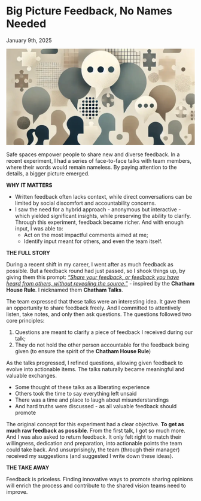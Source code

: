 # Big Picture Feedback, No Names Needed
January 9th, 2025

![Silhouettes talking provide pieces of a bigger puzzle](chatham-talks-banner.webp)

Safe spaces empower people to share new and diverse feedback. In a recent experiment, I had a series of face-to-face talks with team members, where their words would remain nameless. By paying attention to the details, a bigger picture emerged.

**WHY IT MATTERS**

- Written feedback often lacks context, while direct conversations can be limited by social discomfort and accountability concerns.
- I saw the need for a hybrid approach - anonymous but interactive - which yielded significant insights, while preserving the ability to clarify. Through this experiment, feedback became richer. And with enough input, I was able to:
  - Act on the most impactful comments aimed at me; 
  - Identify input meant for others, and even the team itself.

**THE FULL STORY**

During a recent shift in my career, I went after as much feedback as possible. But a feedback round had just passed, so I shook things up, by giving them this prompt: <ins>*“Share your feedback, or feedback you have heard from others, without revealing the source.*”</ins>  - inspired by the **Chatham House Rule**. I nicknamed them **Chatham Talks**.

The team expressed that these talks were an interesting idea. It gave them an opportunity to share feedback freely. And I committed to attentively listen, take notes, and only then ask questions. The questions followed two core principles:

1. Questions are meant to clarify a piece of feedback I received during our talk;
2. They do not hold the other person accountable for the feedback being given (to ensure the spirit of the **Chatham House Rule**)

As the talks progressed, I refined questions, allowing given feedback to evolve into actionable items. The talks naturally became meaningful and valuable exchanges.

- Some thought of these talks as a liberating experience
- Others took the time to say everything left unsaid
- There was a time and place to laugh about misunderstandings
- And hard truths were discussed - as all valuable feedback should promote

The original concept for this experiment had a clear objective. **To get as much raw feedback as possible**. From the first talk, I got so much more. And I was also asked to return feedback. It only felt right to match their willingness, dedication and preparation, into actionable points the team could take back. And unsurprisingly, the team (through their manager) received my suggestions (and suggested I write down these ideas).

**THE TAKE AWAY**

Feedback is priceless. Finding innovative ways to promote sharing opinions will enrich the process and contribute to the shared vision teams need to improve.